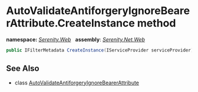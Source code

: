 # AutoValidateAntiforgeryIgnoreBearerAttribute.CreateInstance method
**namespace:** *[Serenity.Web](../../README.md#serenity.web-namespace)*   **assembly**: *[Serenity.Net.Web](../../README.md)*

```csharp
public IFilterMetadata CreateInstance(IServiceProvider serviceProvider)
```

## See Also

* class [AutoValidateAntiforgeryIgnoreBearerAttribute](../AutoValidateAntiforgeryIgnoreBearerAttribute.md)